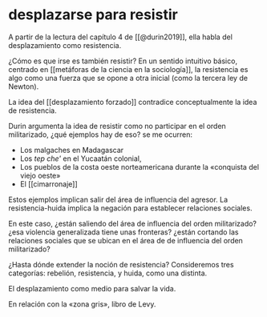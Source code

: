 # desplazarse para resistir
A partir de la lectura del capítulo 4 de [[@durin2019]], ella habla del desplazamiento como resistencia.

¿Cómo es que irse es también resistir? En un sentido intuitivo básico, centrado en [[metáforas de la ciencia en la sociología]], la resistencia es algo como una fuerza que se opone a otra inicial (como la tercera ley de Newton).

La idea del [[desplazamiento forzado]] contradice conceptualmente la idea de resistencia.

Durin argumenta la idea de resistir como no participar en el orden militarizado, ¿qué ejemplos hay de eso? se me ocurren:

- Los malgaches en Madagascar
- Los *tep che'* en el Yucaatán colonial, 
- Los pueblos de la costa oeste norteamericana durante la «conquista del viejo oeste»
- El [[cimarronaje]]

Estos ejemplos implican salir del área de influencia del agresor. La resistencia-huida implica la negación para establecer relaciones sociales. 

En este caso, ¿están saliendo del área de influencia del orden militarizado? ¿esa violencia generalizada tiene unas fronteras? ¿están cortando las relaciones sociales que se ubican en el área de de influencia del orden militarizado?

¿Hasta dónde extender la noción de resistencia? Consideremos tres categorías: rebelión, resistencia, y huida, como una distinta.

El desplazamiento como medio para salvar la vida.

En relación con la «zona gris», libro de Levy.
